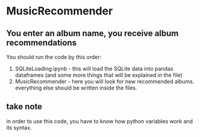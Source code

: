 # MusicRecommender
## You enter an album name, you receive album recommendations

You should run the code by this order:
  1. SQLiteLoading.ipynb - this will load the SQLite data into pandas dataframes (and some more things that will be explained in the file)
  2. MusicRecommender - here you will look for new recommended albums.
everything else should be written inside the files.

## take note
in order to use this code, you have to know how python variables work and its syntax.
